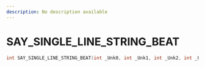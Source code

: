 ```yaml
---
description: No description available 
---
```


# SAY_SINGLE_LINE_STRING_BEAT

```cpp
int SAY_SINGLE_LINE_STRING_BEAT(int _Unk0, int _Unk1, int _Unk2, int _Unk3, int _Unk4, int _Unk5, int _Unk6, int _Unk7, int _Unk8, int _Unk9);
```